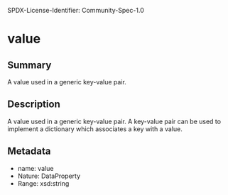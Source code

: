 SPDX-License-Identifier: Community-Spec-1.0

# value

## Summary

A value used in a generic key-value pair.

## Description

A value used in a generic key-value pair.
A key-value pair can be used to implement a dictionary which associates a key with a value.  

## Metadata

- name: value
- Nature: DataProperty
- Range: xsd:string
